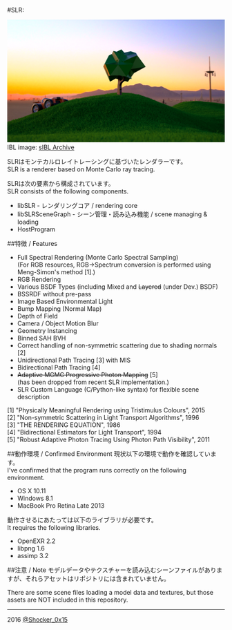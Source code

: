 #SLR: 

![SLR](README_TOP.png)  
IBL image: [sIBL Archive](http://www.hdrlabs.com/sibl/archive.html)  

SLRはモンテカルロレイトレーシングに基づいたレンダラーです。  
SLR is a renderer based on Monte Carlo ray tracing.  

SLRは次の要素から構成されています。  
SLR consists of the following components.  
* libSLR - レンダリングコア / rendering core
* libSLRSceneGraph - シーン管理・読み込み機能 / scene managing & loading
* HostProgram

##特徴 / Features
* Full Spectral Rendering (Monte Carlo Spectral Sampling)  
  (For RGB resources, RGB->Spectrum conversion is performed using Meng-Simon's method \[1\].)
* RGB Rendering
* Various BSDF Types (including Mixed and ~~Layered~~ (under Dev.) BSDF)
* BSSRDF without pre-pass
* Image Based Environmental Light
* Bump Mapping (Normal Map)
* Depth of Field
* Camera / Object Motion Blur
* Geometry Instancing
* Binned SAH BVH
* Correct handling of non-symmetric scattering due to shading normals \[2\]
* Unidirectional Path Tracing \[3\] with MIS
* Bidirectional Path Tracing \[4\]
* ~~Adaptive MCMC Progressive Photon Mapping~~ \[5\]  
  (has been dropped from recent SLR implementation.)
* SLR Custom Language (C/Python-like syntax) for flexible scene description

[1] "Physically Meaningful Rendering using Tristimulus Colours", 2015  
[2] "Non-symmetric Scattering in Light Transport Algorithms", 1996  
[3] "THE RENDERING EQUATION", 1986  
[4] "Bidirectional Estimators for Light Transport", 1994  
[5] "Robust Adaptive Photon Tracing Using Photon Path Visibility", 2011

##動作環境 / Confirmed Environment
現状以下の環境で動作を確認しています。  
I've confirmed that the program runs correctly on the following environment.

* OS X 10.11
* Windows 8.1
* MacBook Pro Retina Late 2013

動作させるにあたっては以下のライブラリが必要です。  
It requires the following libraries.

* OpenEXR 2.2
* libpng 1.6
* assimp 3.2

##注意 / Note
モデルデータやテクスチャーを読み込むシーンファイルがありますが、それらアセットはリポジトリには含まれていません。

There are some scene files loading a model data and textures, but those assets are NOT included in this repository.

----
2016 [@Shocker_0x15](https://twitter.com/Shocker_0x15)
